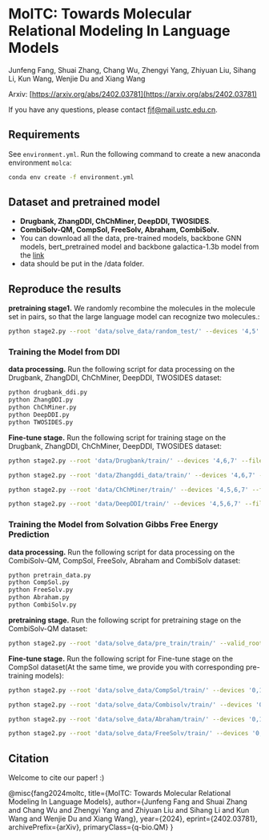 # MolTC: Towards Molecular Relational Modeling In Language Models
Junfeng Fang, Shuai Zhang, Chang Wu, Zhengyi Yang, Zhiyuan Liu, Sihang Li, Kun Wang, Wenjie Du and Xiang Wang

Arxiv: [https://arxiv.org/abs/2402.03781](https://arxiv.org/abs/2402.03781)

If you have any questions, please contact fjf@mail.ustc.edu.cn.


## Requirements

See `environment.yml`. Run the following command to create a new anaconda environment `molca`: 

```bash
conda env create -f environment.yml
```

## Dataset and pretrained model

* **Drugbank, ZhangDDI, ChChMiner, DeepDDI, TWOSIDES**.
* **CombiSolv-QM, CompSol, FreeSolv, Abraham, CombiSolv.**
* You can download all the data, pre-trained models, backbone GNN models, bert_pretrained model and backbone galactica-1.3b model from the [link](https://huggingface.co/chang04/ddi)
* data should be put in the /data folder.

## Reproduce the results

**pretraining stage1.** We randomly recombine the molecules in the molecule set in pairs, so that the large language model can recognize two molecules.:

```bash
python stage2.py --root 'data/solve_data/random_test/' --devices '4,5' --filename "stage2" --stage1_path "all_checkpoints/share/stage1.ckpt" --opt_model 'facebook/galactica-1.3b' --max_epochs 10 --mode pretrain --prompt '[START_I_SMILES]{}[END_I_SMILES].' --tune_gnn --llm_tune freeze --inference_batch_size 2  --double True --batch_size 16
```

### Training the Model from DDI

**data processing.** Run the following script for data processing on the Drugbank, ZhangDDI, ChChMiner, DeepDDI, TWOSIDES dataset:

```bash
python drugbank_ddi.py
python ZhangDDI.py
python ChChMiner.py
python DeepDDI.py
python TWOSIDES.py
```

**Fine-tune stage.** Run the following script for training stage on the Drugbank, ZhangDDI, ChChMiner, DeepDDI, TWOSIDES dataset:

```bash
python stage2.py --root 'data/Drugbank/train/' --devices '4,6,7' --filename "ft_ddi_value_stage2_new" --stage2_path "all_checkpoints/pretrain1/last.ckpt" --opt_model 'facebook/galactica-1.3b' --max_epochs 100 --mode ft --prompt '[START_I_SMILES]{}[END_I_SMILES]. ' --tune_gnn --llm_tune lora --inference_batch_size 4 --save_every_n_epochs 10  --batch_size 36 --DDI True --caption_eval_epoch 50    --max_len 30  --init_checkpoint  "all_checkpoints/pretrain1/last.ckpt" 
```
```bash
python stage2.py --root 'data/Zhangddi_data/train/' --devices '4,6,7' --filename "ft_ddi_value_stage2_new16" --stage2_path "all_checkpoints/pretrain1/last.ckpt" --opt_model 'facebook/galactica-1.3b' --max_epochs 100 --mode ft --prompt '[START_I_SMILES]{}[END_I_SMILES]. ' --tune_gnn --llm_tune lora --inference_batch_size 4 --save_every_n_epochs 10  --batch_size 42 --DDI True --caption_eval_epoch 50    --max_len 30  --init_checkpoint  "all_checkpoints/pretrain1/last.ckpt" 
```
```bash
python stage2.py --root 'data/ChChMiner/train/' --devices '4,5,6,7' --filename "ft_ddi_value_stage2_new18" --stage2_path "all_checkpoints/pretrain1/last.ckpt" --opt_model 'facebook/galactica-1.3b' --max_epochs 50 --mode ft --prompt '[START_I_SMILES]{}[END_I_SMILES]. ' --tune_gnn --llm_tune lora --inference_batch_size 4 --save_every_n_epochs 5  --batch_size 48  --DDI True --caption_eval_epoch 50    --max_len 30  --init_checkpoint  "all_checkpoints/pretrain1/last.ckpt" 
```
```bash
python stage2.py --root 'data/DeepDDI/train/' --devices '4,5,6,7' --filename "ft_ddi_value_stage2_new20" --stage2_path "all_checkpoints/pretrain1/last.ckpt" --opt_model 'facebook/galactica-1.3b' --max_epochs 40 --mode ft --prompt '[START_I_SMILES]{}[END_I_SMILES]. ' --tune_gnn --llm_tune lora --inference_batch_size 4 --save_every_n_epochs 5  --batch_size 36  --DDI True --caption_eval_epoch 40    --max_len 30  --init_checkpoint  "all_checkpoints/pretrain1/last.ckpt"
```

### Training the Model from Solvation Gibbs Free Energy Prediction

**data processing.** Run the following script for data processing on the CombiSolv-QM, CompSol, FreeSolv, Abraham and CombiSolv dataset:

```bash
python pretrain_data.py
python CompSol.py
python FreeSolv.py
python Abraham.py
python CombiSolv.py
```

**pretraining stage.** Run the following script for pretraining stage on the CombiSolv-QM dataset:

```bash
python stage2.py --root 'data/solve_data/pre_train/train/' --valid_root 'data/solve_data/pre_train/valid/' --devices '0,1,2,3' --filename "ft_pubchem324k_solve_value_new_new" --stage2_path "all_checkpoints/pretrain1/last.ckpt" --opt_model 'facebook/galactica-1.3b' --max_epochs 200 --mode ft --prompt '[START_I_SMILES]{}[END_I_SMILES]. ' --tune_gnn --llm_tune lora --inference_batch_size 4 --save_every_n_epochs 10  --batch_size 36 --solve True --caption_eval_epoch 200
```
**Fine-tune stage.** Run the following script for Fine-tune stage on the CompSol dataset(At the same time, we provide you with corresponding pre-training models):

```bash
python stage2.py --root 'data/solve_data/CompSol/train/' --devices '0,1,2,3' --filename "ft_pubchem324k_solve_value_Abraham_new" --stage2_path "all_checkpoints/pretrain_model_100w_solve/epoch=99.ckpt" --opt_model 'facebook/galactica-1.3b' --max_epochs 1000 --mode ft --prompt '[START_I_SMILES]{}[END_I_SMILES]. ' --tune_gnn --llm_tune lora --inference_batch_size 4 --save_every_n_epochs 100  --batch_size 40 --solve True --caption_eval_epoch 1 --init_checkpoint "all_checkpoints/pretrain_model_100w_solve/epoch=99.ckpt" --peft_dir "save_dir_100/lora_epoch_99"
```

```bash
python stage2.py --root 'data/solve_data/Combisolv/train/' --devices '0,1,2,3' --filename "ft_pubchem324k_solve_value_Combisolv_new_1" --stage2_path "all_checkpoints/pretrain_model_100w_solve/epoch=99.ckpt" --opt_model 'facebook/galactica-1.3b' --max_epochs 100 --mode ft --prompt '[START_I_SMILES]{}[END_I_SMILES]. ' --tune_gnn --llm_tune lora --inference_batch_size 4 --save_every_n_epochs 5  --batch_size 40 --solve True --caption_eval_epoch 1  --max_len 40 --init_checkpoint "all_checkpoints/pretrain_model_100w_solve/epoch=99.ckpt" --peft_dir "save_dir_100/lora_epoch_99"
```

```bash
python stage2.py --root 'data/solve_data/Abraham/train/' --devices '0,1,2,3' --filename "ft_pubchem324k_solve_value_Abraham_new" --stage2_path "all_checkpoints/pretrain_model_100w_solve/epoch=99.ckpt" --opt_model 'facebook/galactica-1.3b' --max_epochs 1000 --mode ft --prompt '[START_I_SMILES]{}[END_I_SMILES]. ' --tune_gnn --llm_tune lora --inference_batch_size 4 --save_every_n_epochs 100  --batch_size 40 --solve True --caption_eval_epoch 1 --init_checkpoint "all_checkpoints/pretrain_model_100w_solve/epoch=99.ckpt" --peft_dir "save_dir_100/lora_epoch_99"
```
```bash
python stage2.py --root 'data/solve_data/FreeSolv/train/' --devices '0,1,2,3' --filename "ft_pubchem324k_solve_value_Abraham_new" --stage2_path "all_checkpoints/pretrain_model_100w_solve/epoch=99.ckpt" --opt_model 'facebook/galactica-1.3b' --max_epochs 1000 --mode eval --prompt '[START_I_SMILES]{}[END_I_SMILES]. ' --tune_gnn --llm_tune lora --inference_batch_size 4 --save_every_n_epochs 100  --batch_size 40 --solve True --caption_eval_epoch 1 --init_checkpoint "all_checkpoints/pretrain_model_100w_solve/epoch=99.ckpt" --peft_dir "save_dir_100/lora_epoch_99"
```

## Citation

Welcome to cite our paper! :)

@misc{fang2024moltc,
      title={MolTC: Towards Molecular Relational Modeling In Language Models}, 
      author={Junfeng Fang and Shuai Zhang and Chang Wu and Zhengyi Yang and Zhiyuan Liu and Sihang Li and Kun Wang and Wenjie Du and Xiang Wang},
      year={2024},
      eprint={2402.03781},
      archivePrefix={arXiv},
      primaryClass={q-bio.QM}
}
